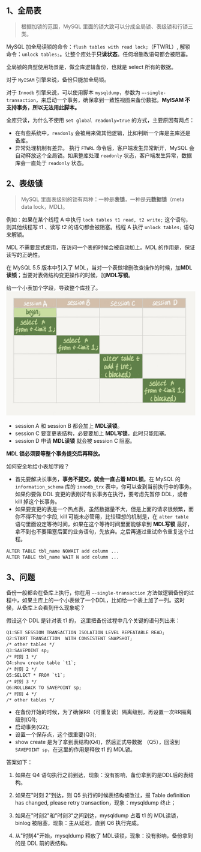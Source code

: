 ## 1、全局表

> 根据加锁的范围，MySQL 里面的锁大致可以分成全局锁、表级锁和行锁三类。

MySQL 加全局读锁的命令：`flush tables with read lock;`（FTWRL）, 解锁命令：`unlock tables;`。让整个库处于**只读状态**。任何增删改语句都会被阻塞。

全局锁的典型使用场景是，做全库逻辑备份，也就是 select 所有的数据。

对于 `MyISAM` 引擎来说，备份只能加全局锁。

对于 `Innodb` 引擎来说，可以使用脚本 `mysqldump`，参数为 `–-single-transaction`，来启动一个事务，确保拿到一致性视图来备份数据。**MyISAM 不支持事务，所以无法用此脚本。**

全库只读，为什么不使用 `set global readonly=true` 的方式，主要原因有两点：
- 在有些系统中，`readonly` 会被用来做其他逻辑，比如判断一个库是主库还是备库。
- 异常处理机制有差异。 执行 `FTWRL` 命令后，客户端发生异常断开，MySQL 会自动释放这个全局锁。如果整库处理 `readonly` 状态，客户端发生异常，数据库会一直处于 `readonly` 状态。

## 2、表级锁

> MySQL 里面表级别的锁有两种：一种是**表锁**，一种是**元数据锁**（meta data lock，MDL)。

例如：如果在某个线程 A 中执行 `lock tables t1 read, t2 write;` 这个语句，则其他线程写 t1 、读写 t2 的语句都会被阻塞。线程 A 执行 `unlock tables;` 语句来解锁。

MDL 不需要显式使用，在访问一个表的时候会被自动加上。MDL 的作用是，保证读写的正确性。

在 MySQL 5.5 版本中引入了 MDL，当对一个表做增删改查操作的时候，加**MDL读锁**；当要对表做结构变更操作的时候，加**MDL写锁**。


给一个小表加个字段，导致整个库挂了。
![MDL锁影响](./imgs/06_01.png)

- session A 和 session B 都会加上 **MDL读锁**。
- session C 要变更表结构，必要要加上 **MDL写锁**，此时只能阻塞。
- session D 申请 **MDL读锁** 就会被 session C 阻塞。

**MDL 锁必须要等整个事务提交后再释放。**

如何安全地给小表加字段？

- 首先要解决长事务，**事务不提交，就会一直占着 MDL锁**。在 MySQL 的 `information_schema`  库的 `innodb_trx` 表中，你可以查到当前执行中的事务。如果你要做 DDL 变更的表刚好有长事务在执行，要考虑先暂停 DDL，或者 kill 掉这个长事务。
- 如果要变更的表是一个热点表，虽然数据量不大，但是上面的请求很频繁，而你不得不加个字段, kill 可能未必管用，比较理想的机制是，在 `alter table` 语句里面设定等待时间，如果在这个等待时间里面能够拿到 **MDL写锁** 最好，拿不到也不要阻塞后面的业务语句，先放弃。之后再通过重试命令重复这个过程。

```shell script
ALTER TABLE tbl_name NOWAIT add column ...
ALTER TABLE tbl_name WAIT N add column ... 
```

## 3、问题

备份一般都会在备库上执行，你在用 `–-single-transaction` 方法做逻辑备份的过程中，如果主库上的一个小表做了一个DDL，比如给一个表上加了一列。这时候，从备库上会看到什么现象呢？


假设这个 DDL 是针对表 t1 的， 这里把备份过程中几个关键的语句列出来：
```shell script
Q1:SET SESSION TRANSACTION ISOLATION LEVEL REPEATABLE READ;
Q2:START TRANSACTION  WITH CONSISTENT SNAPSHOT;
/* other tables */
Q3:SAVEPOINT sp;
/* 时刻 1 */
Q4:show create table `t1`;
/* 时刻 2 */
Q5:SELECT * FROM `t1`;
/* 时刻 3 */
Q6:ROLLBACK TO SAVEPOINT sp;
/* 时刻 4 */
/* other tables */
```

- 在备份开始的时候，为了确保RR（可重复读）隔离级别，再设置一次RR隔离级别(Q1);
- 启动事务(Q2);
- 设置一个保存点，这个很重要(Q3);
- show create 是为了拿到表结构(Q4)，然后正式导数据 （Q5），回滚到`SAVEPOINT sp`，在这里的作用是释放 t1 的 MDL锁。

答案如下：
1. 如果在 Q4 语句执行之前到达，现象：没有影响，备份拿到的是DDL后的表结构。

2. 如果在"时刻 2"到达，则 Q5 执行的时候表结构被改过，报 Table definition has changed, please retry transaction，现象：mysqldump 终止；

3. 如果在"时刻2"和"时刻3"之间到达，mysqldump 占着 t1 的 MDL读锁，binlog 被阻塞，现象：主从延迟，直到 Q6 执行完成。

4. 从"时刻4"开始，mysqldump 释放了 MDL读锁，现象：没有影响，备份拿到的是 DDL 前的表结构。











